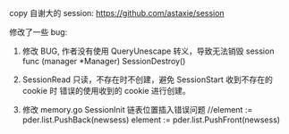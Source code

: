copy 自谢大的 session:  https://github.com/astaxie/session

修改了一些 bug:

1. 修改 BUG, 作者没有使用 QueryUnescape 转义，导致无法销毁 session
	func (manager *Manager) SessionDestroy()

2. SessionRead 只读，不存在时不创建，避免 SessionStart 收到不存在的 cookie 时
	错误的使用收到的 cookie 进行创建。


3. 修改 memory.go SessionInit 链表位置插入错误问题
	//element := pder.list.PushBack(newsess)
	element := pder.list.PushFront(newsess)